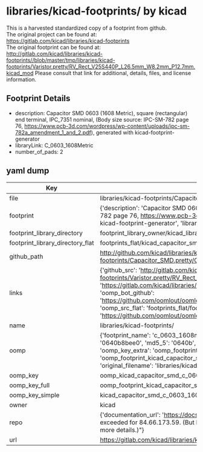# libraries/kicad-footprints/ by kicad  
This is a harvested standardized copy of a footprint from github.  
The original project can be found at:  
https://gitlab.com/kicad/libraries/kicad-footprints  
The original footprint can be found at:
http://gitlab.com/kicad/libraries/kicad-footprints//blob/master/tmp/libraries/kicad-footprints/Varistor.pretty/RV_Rect_V25S440P_L26.5mm_W8.2mm_P12.7mm.kicad_mod
Please consult that link for additional, details, files, and license information.  
## Footprint Details
* description: Capacitor SMD 0603 (1608 Metric), square (rectangular) end terminal, IPC_7351 nominal, (Body size source: IPC-SM-782 page 76, https://www.pcb-3d.com/wordpress/wp-content/uploads/ipc-sm-782a_amendment_1_and_2.pdf), generated with kicad-footprint-generator  
* libraryLink: C_0603_1608Metric  
* number_of_pads: 2  
## yaml dump  
| Key | Value |  
| --- | --- |  
| file | libraries/kicad-footprints/Capacitor_SMD.pretty/C_0603_1608Metric.kicad_mod |  
| footprint | {'description': 'Capacitor SMD 0603 (1608 Metric), square (rectangular) end terminal, IPC_7351 nominal, (Body size source: IPC-SM-782 page 76, https://www.pcb-3d.com/wordpress/wp-content/uploads/ipc-sm-782a_amendment_1_and_2.pdf), generated with kicad-footprint-generator', 'libraryLink': 'C_0603_1608Metric', 'number_of_pads': 2} |  
| footprint_library_directory | footprint_library_owner/kicad_libraries/kicad-footprints/ |  
| footprint_library_directory_flat | footprints_flat/kicad_capacitor_smd_c_0603_1608metric/working |  
| github_path | http://github.com/kicad/libraries/kicad-footprints//blob/master/tmp/libraries/kicad-footprints/Capacitor_SMD.pretty/C_0603_1608Metric.kicad_mod |  
| links | {'github_src': 'http://gitlab.com/kicad/libraries/kicad-footprints//blob/master/tmp/libraries/kicad-footprints/Varistor.pretty/RV_Rect_V25S440P_L26.5mm_W8.2mm_P12.7mm.kicad_mod', 'github_src_repo': 'https://gitlab.com/kicad/libraries/kicad-footprints', 'oomp_bot': 'footprints/kicad_capacitor_smd_c_0603_1608metric/working', 'oomp_bot_github': 'https://github.com/oomlout/oomlout_oomp_footprint_bot/tree/main/footprints/kicad_capacitor_smd_c_0603_1608metric/working', 'oomp_src_flat': 'footprints_flat/footprints_flat/kicad_capacitor_smd_c_0603_1608metric/working', 'oomp_src_flat_github': 'https://github.com/oomlout/oomlout_oomp_footprint_src/tree/main/footprints_flat/kicad_capacitor_smd_c_0603_1608metric/working'} |  
| name | libraries/kicad-footprints/ |  
| oomp | {'footprint_name': 'c_0603_1608metric', 'library_name': 'capacitor_smd', 'md5': '0640b8bee02d52b7798a87ee03ddf2eb', 'md5_10': '0640b8bee0', 'md5_5': '0640b', 'md5_6': '0640b8', 'oomp_key': 'oomp_kicad_capacitor_smd_c_0603_1608metric', 'oomp_key_extra': 'oomp_footprint_kicad_capacitor_smd_c_0603_1608metric', 'oomp_key_full': 'oomp_footprint_kicad_capacitor_smd_c_0603_1608metric_0640b8', 'oomp_key_simple': 'kicad_capacitor_smd_c_0603_1608metric', 'original_filename': 'libraries/kicad-footprints/Capacitor_SMD.pretty/C_0603_1608Metric.kicad_mod', 'owner_name': 'kicad'} |  
| oomp_key | oomp_kicad_capacitor_smd_c_0603_1608metric |  
| oomp_key_full | oomp_footprint_kicad_capacitor_smd_c_0603_1608metric |  
| oomp_key_simple | kicad_capacitor_smd_c_0603_1608metric |  
| owner | kicad |  
| repo | {'documentation_url': 'https://docs.github.com/rest/overview/resources-in-the-rest-api#rate-limiting', 'message': "API rate limit exceeded for 84.66.173.59. (But here's the good news: Authenticated requests get a higher rate limit. Check out the documentation for more details.)"} |  
| url | https://gitlab.com/kicad/libraries/kicad-footprints |  

